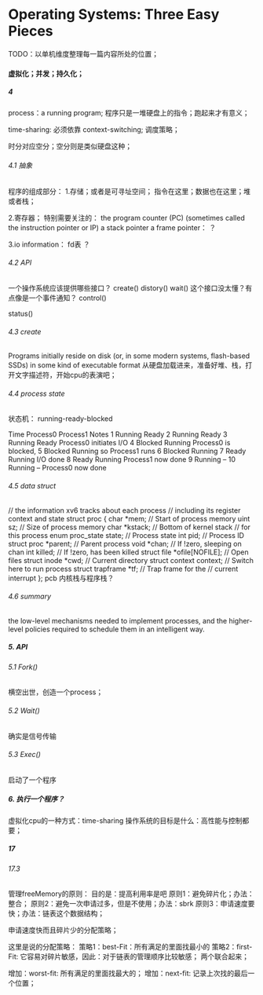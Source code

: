 # Operating Systems: Three Easy Pieces 

TODO：以单机维度整理每一篇内容所处的位置；

#### 虚拟化；并发；持久化；

##### 4
process：a running program;
程序只是一堆硬盘上的指令；跑起来才有意义；

time-sharing: 必须依靠 context-switching;
调度策略；

时分对应空分；空分则是类似硬盘这种；

###### 4.1 抽象
程序的组成部分：
1.存储；或者是可寻址空间；
指令在这里；数据也在这里；堆或者栈；

2.寄存器；
特别需要关注的：
the program counter (PC) (sometimes
called the instruction pointer or IP)
a stack pointer
a frame pointer： ？

3.io information： fd表 ？

###### 4.2 API
一个操作系统应该提供哪些接口？
create()
distory()
wait() 这个接口没太懂？有点像是一个事件通知？
control()

status()

###### 4.3 create

Programs initially reside on disk (or, in some
modern systems, flash-based SSDs) in some kind of executable format
从硬盘加载进来，准备好堆、栈，打开文字描述符，开始cpu的表演吧；

###### 4.4 process state
状态机：
running-ready-blocked

Time Process0 Process1 Notes
1 Running Ready
2 Running Ready
3 Running Ready Process0 initiates I/O
4 Blocked Running Process0 is blocked,
5 Blocked Running so Process1 runs
6 Blocked Running
7 Ready Running I/O done
8 Ready Running Process1 now done
9 Running –
10 Running – Process0 now done


###### 4.5 data struct


// the information xv6 tracks about each process
// including its register context and state
struct proc {
char *mem; // Start of process memory
uint sz; // Size of process memory
char *kstack; // Bottom of kernel stack
// for this process
enum proc_state state; // Process state
int pid; // Process ID
struct proc *parent; // Parent process
void *chan; // If !zero, sleeping on chan
int killed; // If !zero, has been killed
struct file *ofile[NOFILE]; // Open files
struct inode *cwd; // Current directory
struct context context; // Switch here to run process
struct trapframe *tf; // Trap frame for the
// current interrupt
};
pcb
内核栈与程序栈？

###### 4.6 summary
the low-level
mechanisms needed to implement processes, and the higher-level policies required to schedule them in an intelligent way.


##### 5. API

###### 5.1 Fork()
横空出世，创造一个process；

###### 5.2 Wait()
确实是信号传输

###### 5.3 Exec()
启动了一个程序

##### 6. 执行一个程序？

虚拟化cpu的一种方式：time-sharing
操作系统的目标是什么：高性能与控制都要；

##### 17

###### 17.3
管理freeMemory的原则：
目的是：提高利用率是吧
原则1：避免碎片化；办法：整合；
原则2：避免一次申请过多，但是不使用；办法：sbrk
原则3：申请速度要快；办法：链表这个数据结构；

申请速度快而且碎片少的分配策略；

这里是说的分配策略：
策略1：best-Fit：所有满足的里面找最小的
策略2：first-Fit: 它容易对碎片敏感，因此：对于链表的管理顺序比较敏感；
两个联合起来；

增加：worst-fit: 所有满足的里面找最大的；
增加：next-fit: 记录上次找的最后一个位置； 


